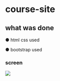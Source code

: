 # course-site
## what was done
&#9679; html css used

&#9679; bootstrap used
### screen
![](my-course.gif)
